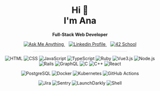 <link rel="stylesheet" href="https://cdn.jsdelivr.net/gh/devicons/devicon@v2.15.1/devicon.min.css">

<!-- Intro -->
<h1 align="center">
  Hi 👋 <br>
  I'm Ana
</h1>
<p align="center"><strong>Full-Stack Web Developer</strong></p>

<!-- Contact -->
<p align="center">
    <a href="mailto:ana.lrs90@gmail.com">
      <img alt="Ask Me Anything" src="https://img.shields.io/badge/-Ask_me_anything-red?style=flat&logo=Gmail&logoColor=white"/>
    </a>
    &nbsp;&nbsp;
    <a href="https://www.linkedin.com/in/anasilveira90/">
      <img alt="Linkedin Profile" src="https://img.shields.io/badge/-Linkedin_Profile-blue?style=flat&logo=linkedin&logoColor=white"/>
    </a>
    &nbsp;&nbsp;
    <a href="https://profile.intra.42.fr/users/anarodri">
      <img alt="42 School" src="https://img.shields.io/badge/-anarodri_@_42-orange?style=flat"/>
    </a>
</p>

<hr style="height:1px; background-color:#e0e0e0; border:none; width:60%; margin:auto;">

<!-- Languages & Frameworks -->
<p align="center">
    <img src="https://img.shields.io/badge/HTML-E34F26?logo=html5&logoColor=white" alt="HTML"/>
    <img src="https://img.shields.io/badge/CSS-1572B6?logo=css3&logoColor=white" alt="CSS"/>
    <img src="https://img.shields.io/badge/JavaScript-F7DF1C?logo=javascript&logoColor=black" alt="JavaScript"/>
    <img src="https://img.shields.io/badge/TypeScript-3178C6?logo=typescript&logoColor=white" alt="TypeScript"/>
    <img src="https://img.shields.io/badge/Ruby-CC342D?logo=ruby&logoColor=white" alt="Ruby"/>
    <img src="https://img.shields.io/badge/Vue.js-4FC08D?logo=vue.js&logoColor=white" alt="Vue3.js"/>
    <img src="https://img.shields.io/badge/Node.js-339933?logo=nodedotjs&logoColor=white" alt="Node.js"/>
    <img src="https://img.shields.io/badge/Rails-CC0000?logo=rubyonrails&logoColor=white" alt="Rails"/>
    <img src="https://img.shields.io/badge/GraphQL-E10098?logo=graphql&logoColor=white" alt="GraphQL"/>
    <img src="https://img.shields.io/badge/C-00599C?logo=c&logoColor=white" alt="C"/>
    <img src="https://img.shields.io/badge/C++-00599C?logo=c%2B%2B&logoColor=white" alt="C++"/>
    <img src="https://img.shields.io/badge/React-61DAFB?logo=react&logoColor=black" alt="React"/>
</p>

<!-- Databases & DevOps -->
<p align="center">
    <img src="https://img.shields.io/badge/PostgreSQL-336791?logo=postgresql&logoColor=white" alt="PostgreSQL"/>
    <img src="https://img.shields.io/badge/Docker-2496ED?logo=docker&logoColor=white" alt="Docker"/>
    <img src="https://img.shields.io/badge/Kubernetes-326CE5?logo=kubernetes&logoColor=white" alt="Kubernetes"/>
    <img src="https://img.shields.io/badge/GitHub%20Actions-2088FF?logo=githubactions&logoColor=white" alt="GitHub Actions"/>
</p>

<!-- Tools & Security -->
<p align="center">
    <img src="https://img.shields.io/badge/Jira-0052CC?logo=jira&logoColor=white" alt="Jira"/>
    <img src="https://img.shields.io/badge/Sentry-090909?logo=sentry&logoColor=white" alt="Sentry"/>
    <img src="https://img.shields.io/badge/LaunchDarkly-FFAD00?logo=launchdarkly&logoColor=black" alt="LaunchDarkly"/>
    <img src="https://img.shields.io/badge/Shell-F46800?logo=gnubash&logoColor=white" alt="Shell"/>
</p>
